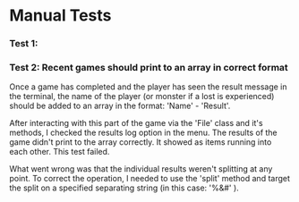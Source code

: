 # Manual Tests

### Test 1: 

### Test 2: Recent games should print to an array in correct format

Once a game has completed and the player has seen the result message in the terminal, the name of the player (or monster if a lost is experienced) should be added to an array in the format: 'Name' - 'Result'. 

After interacting with this part of the game via the 'File' class and it's methods, I checked the results log option in the menu. The results of the game didn't print to the array correctly. It showed as items running into each other. This test failed. 

What went wrong was that the individual results weren't splitting at any point. To correct the operation, I needed to use the 'split' method and target the split on a specified separating string (in this case: '%&#' ).